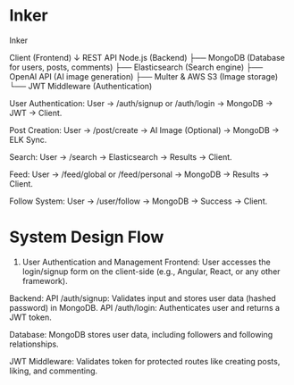 # Inker
Inker


Client (Frontend)
   ↓ REST API
Node.js (Backend)
   ├── MongoDB (Database for users, posts, comments)
   ├── Elasticsearch (Search engine)
   ├── OpenAI API (AI image generation)
   ├── Multer & AWS S3 (Image storage)
   └── JWT Middleware (Authentication)



User Authentication: User → /auth/signup or /auth/login → MongoDB → JWT → Client.

Post Creation: User → /post/create → AI Image (Optional) → MongoDB → ELK Sync.

Search: User → /search → Elasticsearch → Results → Client.

Feed: User → /feed/global or /feed/personal → MongoDB → Results → Client.

Follow System: User → /user/follow → MongoDB → Success → Client.


# System Design Flow
1. User Authentication and Management
Frontend:
User accesses the login/signup form on the client-side (e.g., Angular, React, or any other framework).

Backend:
API /auth/signup: Validates input and stores user data (hashed password) in MongoDB.
API /auth/login: Authenticates user and returns a JWT token.

Database:
MongoDB stores user data, including followers and following relationships.

JWT Middleware:
Validates token for protected routes like creating posts, liking, and commenting.
